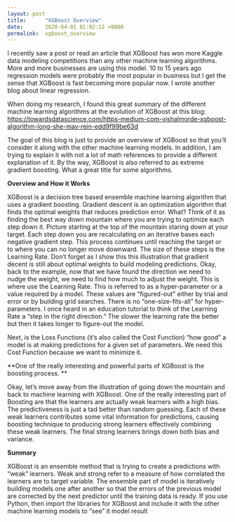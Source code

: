```yaml
---
layout: post
title:      "XGBoost Overview"
date:       2020-04-01 01:02:12 +0000
permalink:  xgboost_overview
---
```


I recently saw a post or read an article that XGBoost has won more Kaggle data modeling competitions than any other machine learning algorithms.  More and more businesses are using this model.  10 to 15 years ago regression models were probably the most popular in business but I get the sense that XGBoost is fast becoming more popular now.  I wrote another blog about linear regression. 

When doing my research, I found this great summary of the different machine learning algorithms at the evolution of XGBoost at this blog:  https://towardsdatascience.com/https-medium-com-vishalmorde-xgboost-algorithm-long-she-may-rein-edd9f99be63d

The goal of this blog is just to provide an overview of XGBoost so that you’ll consider it along with the other machine learning models.  In addition, I am trying to explain it with not a lot of math references to provide a different explanation of it.   By the way, XGBoost is also referred to as extreme gradient boosting.  What a great title for some algorithms. 

**Overview and How it Works**

XGBoost is a decision tree based ensemble machine learning algorithm that uses a gradient boosting.  Gradient descent is an optimization algorithm that finds the optimal weights that reduces prediction error.  What?  Think of it as finding the best way down mountain where you are trying to optimize each step down it.  Picture starting at the top of the mountain staring down at your target.  Each step down you are recalculating on an iterative bases each negative gradient step.  This process continues until reaching the target or to where you can no longer move downward. The size of these steps is the Learning Rate.  Don’t forget as I show this this illustration that gradient decent is still about optimal weights to build modeling predictions.  Okay, back to the example, now that we have found the direction we need to nudge the weight, we need to find how much to adjust the weight.  This is where use the Learning Rate. This is referred to as a hyper-parameter or a value required by a model.  These values are “figured-out” either by trial and error or by building grid searches. There is no “one-size-fits-all” for hyper-parameters. I once heard in an education tutorial to think of the Learning Rate a “step in the right direction.”  The slower the learning rate the better but then it takes longer to figure-out the model.  

Next, is the Loss Functions (it’s also called the Cost Function) “how good” a model is at making predictions for a given set of parameters. We need this Cost Function because we want to minimize it.

**One of the really interesting and powerful parts of XGBoost is the boosting process.  **

Okay, let’s move away from the illustration of going down the mountain and back to machine learning with XGBoost.  One of the really interesting part of Boosting are that the learners are actually weak learners with a high bias.  The predictiveness is just a tad better than random guessing. Each of these weak learners contributes some vital information for predictions, causing boosting technique to producing strong learners effectively combining these weak learners. The final strong learners brings down both bias and variance.

**Summary**

XGBoost is an ensemble method that is trying to create a predictions with “weak” learners.  Weak and strong refer to a measure of how correlated the learners are to target variable. The ensemble part of model is iteratively building models one after another so that the errors of the previous model are corrected by the next predictor until the training data is ready.  If you use Python, then import the libraries for XGBoost and include it with the other machine learning models to “see” it model result


